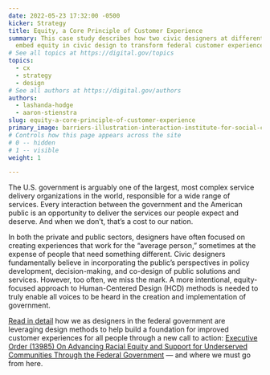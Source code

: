 ```yaml
---
date: 2022-05-23 17:32:00 -0500
kicker: Strategy
title: Equity, a Core Principle of Customer Experience
summary: This case study describes how two civic designers at different agencies
  embed equity in civic design to transform federal customer experience.
# See all topics at https://digital.gov/topics
topics:
  - cx
  - strategy
  - design
# See all authors at https://digital.gov/authors
authors:
  - lashanda-hodge
  - aaron-stienstra
slug: equity-a-core-principle-of-customer-experience
primary_image: barriers-illustration-interaction-institute-for-social-change-by-angus-maguire-lg
# Controls how this page appears across the site
# 0 -- hidden
# 1 -- visible
weight: 1

---
```


The U.S. government is arguably one of the largest, most complex service delivery organizations in the world, responsible for a wide range of services. Every interaction between the government and the American public is an opportunity to deliver the services our people expect and deserve. And when we don’t, that’s a cost to our nation.

In both the private and public sectors, designers have often focused on creating experiences that work for the “average person,” sometimes at the expense of people that need something different. Civic designers fundamentally believe in incorporating the public’s perspectives in policy development, decision-making, and co-design of public solutions and services. However, too often, we miss the mark. A more intentional, equity-focused approach to Human-Centered Design (HCD) methods is needed to truly enable all voices to be heard in the creation and implementation of government.

[Read in detail](https://digital.gov/resources/embedding-equity-in-civic-design-to-transform-customer-experience/?dg) how we as designers in the federal government are leveraging design methods to help build a foundation for improved customer experiences for all people through a new call to action: [Executive Order (13985) On Advancing Racial Equity and Support for Underserved Communities Through the Federal Government](https://www.whitehouse.gov/briefing-room/presidential-actions/2021/01/20/executive-order-advancing-racial-equity-and-support-for-underserved-communities-through-the-federal-government/) — and where we must go from here.
